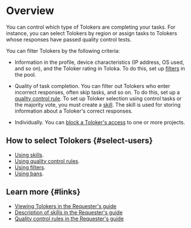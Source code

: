 # Overview

You can control which type of Tolokers are completing your tasks. For instance, you can select Tolokers by region or assign tasks to Tolokers whose responses have passed quality control tests.

You can filter Tolokers by the following criteria:

- Information in the profile, device characteristics (IP address, OS used, and so on), and the Toloker rating in Toloka. To do this, set up [filters](filters.md) in the pool.

- Quality of task completion. You can filter out Tolokers who enter incorrect responses, often skip tasks, and so on. To do this, set up a [quality control rule](quality_control.md). To set up Toloker selection using control tasks or the majority vote, you must create a [skill](skill.md). The skill is used for storing information about a Toloker's correct responses.

- Individually. You can [block a Toloker's access](ban.md) to one or more projects.

## How to select Tolokers {#select-users}

- [Using skills](skill.md).
- [Using quality control rules](quality_control.md).
- [Using filters](filters.md).
- [Using bans](ban.md).

## Learn more {#links}

- [Viewing Tolokers in the Requester's guide](../../guide/concepts/users.md)
- [Description of skills in the Requester's guide](../../guide/concepts/nav.md)
- [Quality control rules in the Requester's guide](../../guide/concepts/check-performers.md)